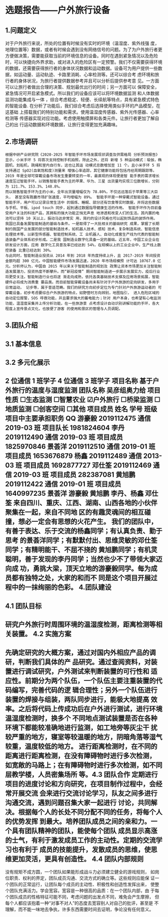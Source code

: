 选题报告——户外旅行设备 
====
1.问题定义 
----
  对于户外旅行来说，所处的位置有时候没有实时的环境（温湿度、紫外线强 度，地理位置等）数据，或者有时候会遇到没有网络信号的问题。为了为户外旅行者更方便做决策，需要能获取当前的环境信息的设备。同时在遇到紧急情况以及危险时，可以快捷向外界求助，或对进入的危险区有一定预警。我们不仅需要获得环境的数据，还需要获得旅行者的身体状况数据和运动数据。设备可为用户提供一些数据，如运动量、运动轨迹、卡路里消耗、心率检测等。还可以综合考 虑环境和旅行者的身体状况，为旅行者提供数据参考并且可以分析后提供参考意 见。一方面可以让旅行者做出合理的决策、规划最优出行的时间；另一方面可以 保障安全，紧急情况可开启紧急模式。所以我们的设备应该可以将环境数据监测 和人体数据监测功能集成与一体 ，综合考虑稳定、轻便、长续航等特点，具有紧急模式特色的智能设备.
 在分析了功能后，我们综合考虑后选择使用类似手环的产品模型，在这基础 上搭载我们的特别功能和需求。使用温湿度传感器、紫外光传感器、心率检测等 传感器实现对应功能。考虑使用触摸屏和各类元件。让旅行者更加了解自己的出 行运动数据和环境数据，让旅行变得更加充满趣味。 
 
2.市场调研 
----
    根据中研产业研究院《2020-2025 年智能手环市场发展现状调查及供需格局 分析预测报告》显示，小米手环 5 将首次支持控制手机拍照，除此之外，还将 新增 5 种运动模式：瑜伽，椭圆机，划船机，跳绳和室内自行车，这也让其运 动模式总数增加至 11 个。且小米手环 5 将支持通过 SpO2(血氧饱和度)测量来 增强心率追踪，其它健康功能将包括月经周期跟踪等。 2019 年是全球可穿戴设备市场发生重要转变的一年，最直观的体现便是智 能手表的需求增长速度压过智能手环。以销售智能手表为主的苹果、华为、三星 出货量均实现三位数增长，分别为 121.7%、153.3%、148.8%。
    而以销售智能手环为主的小米，全年出货量增幅仅为 78.80%，不仅远远落后于苹果等三大巨头， 甚至没有跑赢市场扩张速度，平均增幅为 89%。 智能手环是一种穿戴式智能设备。通过智能手环，用户可以记录日常生活中 的锻炼、睡眠、部分还有饮食等实时数据，并将这些数据与手机、平板、ipod touch 同步，起到通过数据指导健康生活的作用。 智能手环作为目前备受用户关注的科技产品，其拥有的强大功能正悄无声息 地渗透和改变人们的生活。其内置的电池可以坚持 10 天以上，振动马达非常实 用，简约的设计风格也可以起到饰品的装饰作用。 我国已具备发展智能制造的基础与条件。一是取得了一大批相关的基础研究 成果，掌握了长期制约我国产业发展的部分智能制造技术，如机器人技术、感知 技术、复杂制造系统、智能信息处理技术等。以新型传感器、智能控制系统、工 业机器人、自动化成套生产线为代表的智能制造装备产业体系初步形成。二是我 国制造业数字化具备一定的基础。近五年，中国工业企业在研发设计方面，应用 数字化工具普及率已经达到 54%，在规模以上的工业企业中，生产线上数控装备 比重已经达到 30%。 
    与此同时，智能制造业投资从 2014 年到 2018 年热度持续上升，且 2017-2019 年间投资金额均超 300 亿元。中国智能硬件市场发展迅速，2020 年市场规模预 计可达 10767.0 亿元。分析师认为，中国自 2015 年以来关于智能制造的规划及 政策让资本市场更加关注智能制造发展潜力，投资热度不断攀升。而“新冠疫情” 期间智能制造进一步展示发展实力，疫后行业将更受关注。智能制造行业也将逐 渐走向成熟，依托各类基础技术支撑及应用场景拓展，智能硬件必将成为消费重 要品类。而目前智能穿戴设备尚未有针对于户外旅游的定向研发，多用于日常运动， 记步等，属于普适范畴。我们的研究方向初步定位为专门针对户外旅游运动者的 可穿戴设备，初步考虑要综合户外旅游的特点，如野营时方向辨别，地图指引， 进入危险区域的自动定位报警，SOS 呼救功能，并且要求强大的蓄电能力；针对 用户本身，也希望有心电监测功能，温湿度采集并上传分析功能，在一些旅游景 点考虑设计自动识别讲解功能的手环，各大程度上宣传景点文化，也放便了游客 的使用和景区的管理与人员调配。
3.团队介绍 
----
3.1 基本信息 
--
3.2 多元化展示 
--
2 位通信 1 班学子 4 位通信 3 班学子 项目名称 基于户外旅行的温度与湿度监测 团队名称 吴彦组奥力给 项目性质 ☐生态监测 ☐智慧农业 ☑户外旅行 ☐桥梁监测 ☐地质监测 ☐创客空间 ☐其他 项目成员 姓名 学号 班级 项目中主要承担职务 QQ 游豪毅 2019112475 通信 2019-03 班 项目队长 1981824604 李丹 2019112490 通信 2019-03 班 项目成员 1825970846 景荟洋 2019112510 通信 2019-01 班 项目成员 1653676879 杨鑫 2019112489 通信 2013-03 班 项目成员 1692877727 邓仕筌 2019112469 通信 2019-03 班 项目成员 282387081 黄旭鹏 2019112422 通信 2019-01 班 项目成员 1640997235
景荟洋 游豪毅 黄旭鹏 李丹、杨鑫 邓仕筌 来自四川、重庆、江西、湖南、山西各地的小伙伴聚集在一起，来自不同地 区的有趣灵魂间的相互碰撞，想必一定会有思想的火花产生。 我们的团队中，有善于表达、乐于交流的杨鑫同学；有认真负责、勤于思考 的景荟洋同学；有默默付出、思维灵敏的邓仕筌同学；有精明能干、不屈不挠的 黄旭鹏同学；有机灵聪明，善于发现的李丹同学；当然也少不了带领大家迈向成 功，勇挑大梁，顶天立地的游豪毅同学。每为成员都有独特之处，大家的和而不 同是这个项目开展过程中的一抹绚丽的色彩。
4.团队建设 
----
4.1 团队目标
--
研究户外旅行时周围环境的温湿度检测，距离检测等相关装置。
4.2 实施方案 
--
先确定研究的大概方案，通过对国内外相应产品的调研，判断我们具体的产 品研究。通过查阅资料，对装置进行调试研究，户外测试来判断装置的可行性和 适应性。前期分为两个队伍，一个队伍主要注重装置的代码编写，完善代码的逻 辑合理性；另外一个队伍进行装置的焊接与组装，两队同步进行，能极大地提高 效率。之后将代码上传成功后在户外进行测试，进行环境温湿度检测时，换多个 不同地点测试装置是否在各种环境下都能较准确地进行监测，如工地旁等灰尘干 扰较严重的地方，寝室等较温暖的地方，阴暗角落等湿气较重，温度较低的地方。 进行距离检测时，在不同的距离进行距离检测，在没有障碍物时进行多次检测， 如宽敞的马路上；在有障碍物时进行多次检测，如不同层教学楼，人员密集场所 等。4.3 团队合作 定期进行项目的进度讨论和方向研究，在项目制作过程中，会经常开展交流 会来进行交流讨论学习，队友之间多进行沟通交流，遇到问题召集大家一起进行 讨论，共同解决。根据每个人的长处不同分配不同的任务，将每个人的优势发挥 到最大。培养团队成员之间的亲和力。一个具有团队精神的团队，能使每个团队 成员显示高涨的士气，有利于激发成员工作的主动性。定期的交流学习也有利于 成员的技能提升，发散成员的思维，使思维更加灵活，更具有创造性。 
4.4 团队内部规则
--
没有规矩不成方圆，一个团队如果能形成战斗力必须建立健全的游戏规则， 如岗位职责、权利的界定，团队成员沟通、交流方式的确立等。这些规则应能保 证一个团队的正常运行，让团队每个成员的主动性、积极性和创造性发挥出来， 使整个团队充满活力。学会宽容。宽容是一种很高的品质：在一个团队内部，由 于每个团队成员的性格特征可能不同，考虑问题的出发点不同，难免会产生摩擦， 但每个人都应该抱着一种“对事不对人”的态度去宽容别人对自己的批评，甚至是 不理解，而不能一味地去争执，许多东西需要时间去证明，争论没有任何意义。
